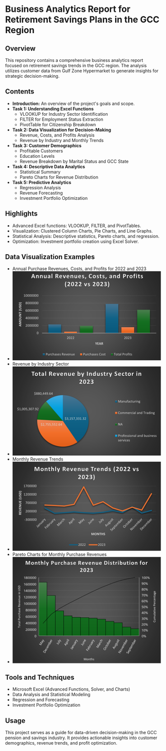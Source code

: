 # Business Analytics Report for Retirement Savings Plans in the GCC Region

## Overview
This repository contains a comprehensive business analytics report focused on retirement savings trends in the GCC region. The analysis utilizes customer data from Gulf Zone Hypermarket to generate insights for strategic decision-making.

## Contents
- **Introduction:** An overview of the project's goals and scope.
- **Task 1: Understanding Excel Functions**
  - VLOOKUP for Industry Sector Identification
  - FILTER for Employment Status Extraction
  - PivotTable for Citizenship Breakdown
- **Task 2: Data Visualization for Decision-Making**
  - Revenue, Costs, and Profits Analysis
  - Revenue by Industry and Monthly Trends
- **Task 3: Customer Demographics**
  - Profitable Customers
  - Education Levels
  - Revenue Breakdown by Marital Status and GCC State
- **Task 4: Descriptive Data Analytics**
  - Statistical Summary
  - Pareto Charts for Revenue Distribution
- **Task 5: Predictive Analytics**
  - Regression Analysis
  - Revenue Forecasting
  - Investment Portfolio Optimization

## Highlights
- Advanced Excel functions: VLOOKUP, FILTER, and PivotTables.
- Visualization: Clustered Column Charts, Pie Charts, and Line Graphs.
- Statistical Analysis: Descriptive statistics, Pareto charts, and regression.
- Optimization: Investment portfolio creation using Excel Solver.

## Data Visualization Examples
- Annual Purchase Revenues, Costs, and Profits for 2022 and 2023
- ![Annual Purchase Revenues](images\Picture1.png)
- Revenue by Industry Sector 
- ![Revenue by Industry Sector](images\Picture2.png)
- Monthly Revenue Trends 
- ![Monthly Revenue Trends](images\Picture3.png)
- Pareto Charts for Monthly Purchase Revenues 
- ![Pareto Chart](images\Picture8.png)

## Tools and Techniques
- Microsoft Excel (Advanced Functions, Solver, and Charts)
- Data Analysis and Statistical Modeling
- Regression and Forecasting
- Investment Portfolio Optimization

## Usage
This project serves as a guide for data-driven decision-making in the GCC pension and savings industry. It provides actionable insights into customer demographics, revenue trends, and profit optimization.
